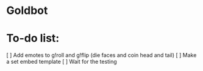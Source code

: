 # Goldbot

# To-do list:

[ ] Add emotes to g!roll and g!flip (die faces and coin head and tail)
[ ] Make a set embed template
[ ] Wait for the testing